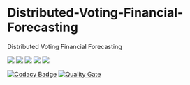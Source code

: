 # Distributed-Voting-Financial-Forecasting
Distributed Voting Financial Forecasting

![](https://img.shields.io/badge/license-GPLv3+-blue.svg)
![](https://img.shields.io/badge/language-html-blue.svg)
![](https://img.shields.io/badge/language-js-blue.svg)
![](https://img.shields.io/badge/language-php-blue.svg)
![](https://img.shields.io/badge/language-sql-blue.svg)

[![Codacy Badge](https://app.codacy.com/project/badge/Grade/9fe83d0837f74c0b9d0880b1da3b2b07)](https://www.codacy.com/gh/is2020web/Distributed-Voting-Financial-Forecasting/dashboard?utm_source=github.com&amp;utm_medium=referral&amp;utm_content=is2020web/Distributed-Voting-Financial-Forecasting&amp;utm_campaign=Badge_Grade)
[![Quality Gate](https://sonarcloud.io/api/project_badges/measure?project=is2020web_Distributed-Voting-Financial-Forecasting=alert_status)](https://sonarcloud.io/dashboard?id=is2020web_Distributed-Voting-Financial-Forecasting )
